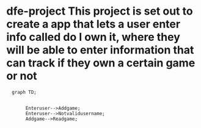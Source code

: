 # dfe-project This project is set out to create a app that lets a user enter info called do I own it, where they will be able to enter information that can track if they own a certain game or not 

```mermaid
  graph TD;
   
      
       Enteruser-->Addgame;
       Enteruser-->Notvalidusername;
       Addgame-->Readgame;
```
